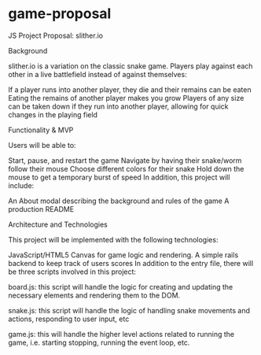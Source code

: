 # game-proposal
JS Project Proposal: slither.io

Background

slither.io is a variation on the classic snake game. Players play against each other in a live battlefield instead of against themselves:

If a player runs into another player, they die and their remains can be eaten
Eating the remains of another player makes you grow
Players of any size can be taken down if they run into another player, allowing for quick changes in the playing field

Functionality & MVP

Users will be able to:

 Start, pause, and restart the game
 Navigate by having their snake/worm follow their mouse
 Choose different colors for their snake
 Hold down the mouse to get a temporary burst of speed
In addition, this project will include:

 An About modal describing the background and rules of the game
 A production README
 
 Architecture and Technologies

This project will be implemented with the following technologies:

JavaScript/HTML5 Canvas for game logic and rendering.
A simple rails backend to keep track of users scores 
In addition to the entry file, there will be three scripts involved in this project:

board.js: this script will handle the logic for creating and updating the necessary elements and rendering them to the DOM.

snake.js: this script will handle the logic of handling snake movements and actions, responding to user input, etc

game.js: this will handle the higher level actions related to running the game, i.e. starting stopping, running the event loop, etc.
